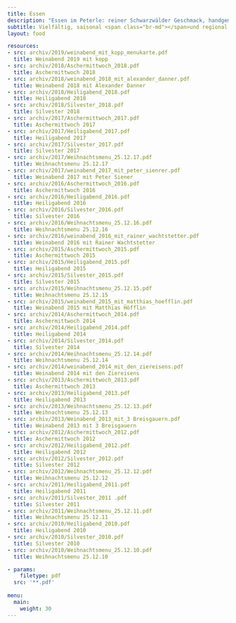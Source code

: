```yaml
---
title: Essen
description: "Essen im Peterle: reiner Schwarzwälder Geschmack, handgemachte regionale Gerichte, ausgezeichnete Weinkarte. Authentisch, lecker und einmalig."
subtitle: Vielfältig, saisonal <span class="br-md"></span>und regional
layout: food

resources:
- src: archiv/2019/weinabend_mit_kopp_menukarte.pdf
  title: Weinabend 2019 mit kopp
- src: archiv/2018/Aschermittwoch_2018.pdf
  title: Aschermittwoch 2018
- src: archiv/2018/weinabend_2018_mit_alexander_danner.pdf
  title: Weinabend 2018 mit Alexander Danner
- src: archiv/2018/Heiligabend_2018.pdf
  title: Heiligabend 2018
- src: archiv/2018/Silvester_2018.pdf
  title: Silvester 2018
- src: archiv/2017/Aschermittwoch_2017.pdf
  title: Aschermittwoch 2017
- src: archiv/2017/Heiligabend_2017.pdf
  title: Heiligabend 2017
- src: archiv/2017/Silvester_2017.pdf
  title: Silvester 2017
- src: archiv/2017/Weihnachtsmenu_25.12.17.pdf
  title: Weihnachtsmenu 25.12.17
- src: archiv/2017/weinabend_2017_mit_peter_sienrer.pdf
  title: Weinabend 2017 mit Peter Siener
- src: archiv/2016/Aschermittwoch_2016.pdf
  title: Aschermittwoch 2016
- src: archiv/2016/Heiligabend_2016.pdf
  title: Heiligabend 2016
- src: archiv/2016/Silvester_2016.pdf
  title: Silvester 2016
- src: archiv/2016/Weihnachtsmenu_25.12.16.pdf
  title: Weihnachtsmenu 25.12.16
- src: archiv/2016/weinabend_2016_mit_rainer_wachtstetter.pdf
  title: Weinabend 2016 mit Rainer Wachtstetter
- src: archiv/2015/Aschermittwoch_2015.pdf
  title: Aschermittwoch 2015
- src: archiv/2015/Heiligabend_2015.pdf
  title: Heiligabend 2015
- src: archiv/2015/Silvester_2015.pdf
  title: Silvester 2015
- src: archiv/2015/Weihnachtsmenu_25.12.15.pdf
  title: Weihnachtsmenu 25.12.15
- src: archiv/2015/weinabend_2015_mit_matthias_hoefflin.pdf
  title: Weinabend 2015 mit Matthias Höfflin
- src: archiv/2014/Aschermittwoch_2014.pdf
  title: Aschermittwoch 2014
- src: archiv/2014/Heiligabend_2014.pdf
  title: Heiligabend 2014
- src: archiv/2014/Silvester_2014.pdf
  title: Silvester 2014
- src: archiv/2014/Weihnachtsmenu_25.12.14.pdf
  title: Weihnachtsmenu 25.12.14
- src: archiv/2014/weinabend_2014_mit_den_ziereisens.pdf
  title: Weinabend 2014 mit den Ziereisens
- src: archiv/2013/Aschermittwoch_2013.pdf
  title: Aschermittwoch 2013
- src: archiv/2013/Heiligabend_2013.pdf
  title: Heiligabend 2013
- src: archiv/2013/Weihnachtsmenu_25.12.13.pdf
  title: Weihnachtsmenu 25.12.13
- src: archiv/2013/Weinabend_2013_mit_3 Breisgauern.pdf
  title: Weinabend 2013 mit 3 Breisgauern
- src: archiv/2012/Aschermittwoch_2012.pdf
  title: Aschermittwoch 2012
- src: archiv/2012/Heiligabend_2012.pdf
  title: Heiligabend 2012
- src: archiv/2012/Silvester_2012.pdf
  title: Silvester 2012
- src: archiv/2012/Weihnachtsmenu_25.12.12.pdf
  title: Weihnachtsmenu 25.12.12
- src: archiv/2011/Heiligabend_2011.pdf
  title: Heiligabend 2011
- src: archiv/2011/Silvester_2011 .pdf
  title: Silvester 2011
- src: archiv/2011/Weihnachtsmenu_25.12.11.pdf
  title: Weihnachtsmenu 25.12.11
- src: archiv/2010/Heiligabend_2010.pdf
  title: Heiligabend 2010
- src: archiv/2010/Silvester_2010.pdf
  title: Silvester 2010
- src: archiv/2010/Weihnachtsmenu_25.12.10.pdf
  title: Weihnachtsmenu 25.12.10

- params:
    filetype: pdf
  src: '**.pdf'
  
menu:
  main:
    weight: 30
---
```

